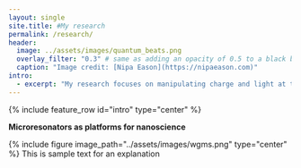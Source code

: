 ```yaml
---
layout: single
site.title: #My research
permalink: /research/
header:
  image: ../assets/images/quantum_beats.png
  overlay_filter: "0.3" # same as adding an opacity of 0.5 to a black background
  caption: "Image credit: [Nipa Eason](https://nipaeason.com)"
intro: 
  - excerpt: "My research focuses on manipulating charge and light at the nanoscale. For a list of my publications, go to my [Google Scholar Profile](https://scholar.google.com/citations?user=Op6vAucAAAAJ&hl=en&oi=ao)"
---
```


{% include feature_row id="intro" type="center" %}

**Microresonators as platforms for nanoscience**

<!-- <figure style="width:600px" >
#<center><img align="middle" src="../assets/images/wgms.png"></center>
#</figure> -->
{% include figure image_path="../assets/images/wgms.png" type="center" %}
This is sample text for an explanation
